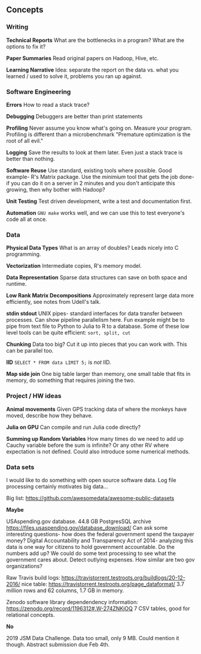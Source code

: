 ## Concepts

### Writing

__Technical Reports__
What are the bottlenecks in a program?
What are the options to fix it?

__Paper Summaries__
Read original papers on Hadoop, Hive, etc.

__Learning Narrative__
Idea: separate the report on the data vs. what you learned / used to solve it, problems you ran up against.

### Software Engineering

__Errors__
How to read a stack trace?

__Debugging__
Debuggers are better than print statements

__Profiling__
Never assume you know what's going on.
Measure your program.
Profiling is different than a microbenchmark
"Premature optimization is the root of all evil."

__Logging__
Save the results to look at them later.
Even just a stack trace is better than nothing.

__Software Reuse__
Use standard, existing tools where possible.
Good example- R's Matrix package.
Use the _minimium_ tool that gets the job done- if you can do it on a server in 2 minutes and you don't anticipate this growing, then why bother with Hadoop?

__Unit Testing__
Test driven development, write a test and documentation first.

__Automation__
`GNU make` works well, and we can use this to test everyone's code all at once.


### Data

__Physical Data Types__
What is an array of doubles?
Leads nicely into C programming.

__Vectorization__
Intermediate copies, R's memory model.

__Data Representation__
Sparse data structures can save on both space and runtime.

__Low Rank Matrix Decompositions__
Approximately represent large data more efficiently, see notes from Udell's talk.

__stdin stdout__
UNIX pipes- standard interfaces for data transfer between processes.
Can show pipeline parallelism here.
Fun example might be to pipe from text file to Python to Julia to R to a database.
Some of these low level tools can be quite efficient: `sort, split, cut`

__Chunking__
Data too big?
Cut it up into pieces that you can work with.
This can be parallel too.

__IID__
`SELECT * FROM data LIMIT 5;` is _not_ IID.

__Map side join__
One big table larger than memory, one small table that fits in memory, do something that requires joining the two.


### Project / HW ideas

__Animal movements__
Given GPS tracking data of where the monkeys have moved, describe how they behave.

__Julia on GPU__
Can compile and run Julia code directly?

__Summing up Random Variables__
How many times do we need to add up Cauchy variable before the sum is infinite?
Or any other RV where expectation is not defined.
Could also introduce some numerical methods.


### Data sets

I would like to do something with open source software data.
Log file processing certainly motivates big data...

Big list: https://github.com/awesomedata/awesome-public-datasets


__Maybe__

USAspending.gov database. 44.8 GB PostgresSQL archive https://files.usaspending.gov/database_download/
Can ask some interesting questions- how does the federal government spend the taxpayer money?
Digital Accountability and Transparency Act of 2014- analyzing this data is one way for citizens to hold government accountable.
Do the numbers add up?
We could do some text processing to see what the government cares about.
Detect outlying expenses. How similar are two gov organizations?

Raw Travis build logs: https://travistorrent.testroots.org/buildlogs/20-12-2016/ 
nice table: https://travistorrent.testroots.org/page_dataformat/
3.7 million rows and 62 columns, 1.7 GB in memory.

Zenodo software library dependendency information: https://zenodo.org/record/1196312#.W-274ZNKjOQ
7 CSV tables, good for relational concepts.

__No__

2019 JSM Data Challenge. Data too small, only 9 MB. Could mention it though. Abstract submission due Feb 4th.
